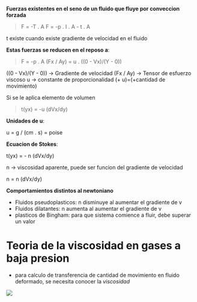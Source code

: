 
**Fuerzas existentes en el seno de un fluido que fluye por conveccion forzada**

>F = -T . A
>F = -p . I . A - t . A

t existe cuando existe gradiente de velocidad en el fluido

**Estas fuerzas se reducen en el reposo a**:

>F = -p . A
> (Fx / Ay) = u . ((0 - Vx)/(Y - 0))

((0 - Vx)/(Y - 0)) → Gradiente de velocidad
(Fx / Ay) → Tensor de esfuerzo viscoso
u → constante de proporcionalidad (+ u)=(+cantidad de movimiento)

Si se le aplica elemento de volumen

> t(yx) = -u (dVx/dy)

**Unidades de u**:

u = g / (cm . s) = poise

**Ecuacion de Stokes**:

t(yx) = - n (dVx/dy)

n → viscosidad aparente, puede ser funcion del gradiente de velocidad

n = n (dVx/dy)

**Comportamientos distintos al newtoniano**

- Fluidos pseudoplasticos: n disminuye al aumentar el gradiente de v
- Fluidos dilatantes: n aumenta al aumentar el gradiente de v
- plasticos de Bingham: para que sistema comience a fluir, debe superar un valor

# Teoria de la viscosidad en gases a baja presion
- para calculo de transferencia de cantidad de movimiento en fluido deformado, se necesita conocer la *viscosidad*

![](https://i.imgur.com/jVu84Lt.png)

